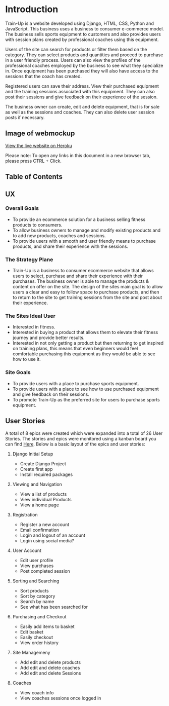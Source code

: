 # Introduction

Train-Up is a website developed using Django, HTML, CSS, Python and JavaScript. This business uses a business to consumer e-commerce model. The business sells sports equipment to customers and also provides users with session plans created by professional coaches using this equipment. 

Users of the site can search for products or filter them based on the category. They can select products and quantities and proceed to purchase in a user friendly process.  Users can also view the profiles of the professional coaches employed by the business to see what they specialize in. Once equipment has been purchased they will also have access to the sessions that the coach has created.

Registered users can save their address. View their purchased equipment and the training sessions associated with this equipment. They can also post their sessions and give feedback on their experience of the session.

The business owner can create, edit and delete equipment, that is for sale as well as the sessions and coaches. They can also delete user session posts if necessary. 

## Image of webmockup

[View the live website on Heroku](https://train-up-pp5-da4fce5b9326.herokuapp.com/)

Please note: To open any links in this document in a new browser tab, please press CTRL + Click.

## Table of Contents

## UX

### Overall Goals
- To provide an ecommerce solution for a business selling fitness products to consumers.
- To allow business owners to manage and modify existing products and to add new products, coaches and sessions.
- To provide users with a smooth and user friendly means to purchase products, and share their experience with the sessions.

### The Strategy Plane
- Train-Up is a business to consumer ecommerce website that allows users to select, purchase and share their experience with their purchases. The business owner is able to manage the products & content on offer on the site. The design of the sites main goal is to allow users a clear and easy to follow space to purchase products, and then to return to the site to get training sessions from the site and post about their experience. 

### The Sites Ideal User
- Interested in fitness.
- Interested in buying a product that allows them to elevate their fitness journey and provide better results.
- Interested in not only getting a product but then returning to get inspired on training plans, this means that even beginners would feel comfortable purchasing this equipment as they would be able to see how to use it.

### Site Goals
- To provide users with a place to purchase sports equipment.
- To provide users with a place to see how to use purchased equipment and give feedback on their sessions.
- To promote Train-Up as the preferred site for users to purchase sports equipment.


## User Stories

A total of 8 epics were created which were expanded into a total of 26 User Stories. The stories and epics were monitored using a kanban board you can find [Here](https://github.com/users/Janisroz/projects/3/views/1). Below is a basic layout of the epics and user stories:

1. Django Initial Setup
    - Create Django Project
    - Create first app
    - Install required packages

2. Viewing and Navigation
    - View a list of products
    - View individual Products
    - View a home page

3. Registration
    - Register a new account
    - Email confirmation
    - Login and logout of an account
    - Login using social media?

4. User Account
    - Edit user profile
    - View purchases
    - Post completed session
 
5. Sorting and Searching
    - Sort products 
    - Sort by category
    - Search by name
    - See what has been searched for

6. Purchasing and Checkout
    - Easily add items to basket
    - Edit basket
    - Easily checkout
    - View order history

7. Site Managemeny
    - Add edit and delete products 
    - Add edit and delete coaches
    - Add edit and delete Sessions

8. Coaches
    - View coach info
    - View coaches sessions once logged in

